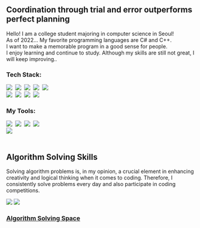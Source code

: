 ## Coordination through trial and error outperforms perfect planning
Hello! I am a college student majoring in computer science in Seoul!</br>
As of 2022... My favorite programming languages are C# and C++.</br>
I want to make a memorable program in a good sense for people.</br>
I enjoy learning and continue to study. Although my skills are still not great, I will keep improving..
### Tech Stack:
<div align="left">
  <img src="https://img.shields.io/badge/C-black.svg?style=for-the-badge&logo=C&logoColor=white" />&nbsp
  <img src="https://img.shields.io/badge/C++-black.svg?style=for-the-badge&logo=Cplusplus&logoColor=white" />&nbsp
  <img src="https://img.shields.io/badge/C%23-black.svg?style=for-the-badge&logo=Csharp&logoColor=white" />&nbsp
  <img src="https://img.shields.io/badge/java-black.svg?style=for-the-badge&logo=OpenJDK&logoColor=white" />&nbsp
  <img src="https://img.shields.io/badge/Python-black.svg?style=for-the-badge&logo=python&logoColor=white" />&nbsp
</div>

<div align="left">
  <img src="https://img.shields.io/badge/MySQL-black?style=for-the-badge&logo=mysql&logoColor=white" />&nbsp
  <img src="https://img.shields.io/badge/JavaScript-black.svg?style=for-the-badge&logo=javascript&logoColor=white" />&nbsp
  <img src="https://img.shields.io/badge/HTML5-black.svg?style=for-the-badge&logo=html5&logoColor=white" />&nbsp
  <img src="https://img.shields.io/badge/css3-black.svg?style=for-the-badge&logo=css3&logoColor=white" />&nbsp
</div>


### My Tools:
<div align="left">
  <img src="https://img.shields.io/badge/vscode-black?style=for-the-badge&logo=visualstudiocode&logoColor=white" />&nbsp
  <img src="https://img.shields.io/badge/vs2022-black.svg?style=for-the-badge&logo=visualstudio&logoColor=white" />&nbsp
  <img src="https://img.shields.io/badge/Eclipse-black.svg?style=for-the-badge&logo=eclipseide&logoColor=white" />&nbsp
  <img src="https://img.shields.io/badge/unity-black.svg?style=for-the-badge&logo=unity&logoColor=white" />&nbsp
</div>
<div>
  <img src="https://img.shields.io/badge/Jupyter Notebook-black.svg?style=for-the-badge&logo=jupyter&logoColor=white" />&nbsp
</div>
</br>

## Algorithm Solving Skills</h3>
Solving algorithm problems is, in my opinion, a crucial element in enhancing creativity and logical thinking when it comes to coding. Therefore, I consistently solve problems every day and also participate in coding competitions.
<div>
  <img src="http://mazassumnida.wtf/api/v2/generate_badge?boj=gkakcl74">
  <img src="http://mazandi.herokuapp.com/api?handle=gkakcl74&theme=dark"/>
</div>

### [Algorithm Solving Space](https://hip-fibre-278.notion.site/2a4598d92f5a475d9dc0b372e2ab5ba8?pvs=4)



<!---
gkakcl74/gkakcl74 is a ✨ special ✨ repository because its `README.md` (this file) appears on your GitHub profile.
You can click the Preview link to take a look at your changes.
--->
